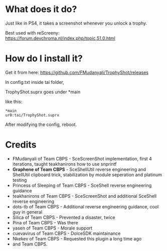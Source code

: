 # What does it do?

Just like in PS4, it takes a screenshot whenever you unlock a trophy.

Best used with reScreeny: https://forum.devchroma.nl/index.php/topic,51.0.html

# How do I install it?

Get it from here: https://github.com/FMudanyali/TrophyShot/releases

In config.txt inside tai folder,

TrophyShot.suprx goes under *main

like this:
```
*main
ur0:tai/TrophyShot.suprx
```
After modifying the config, reboot.

# Credits
- FMudanyali of Team CBPS - SceScreenShot implementation, first 4 iterations, taught teakhanirons how to use snprintf
- **Graphene of Team CBPS** - SceShellUtil reverse engineering and ShellUtil clipboard trick, stabilization by module seperation and platinum testing
- Princess of Sleeping of Team CBPS - SceShell reverse engineering guidance
- teakhanirons of Team CBPS - SceScreenShot and additional SceShell reverse engineering
- dots-tb of Team CBPS - Additional reverse engineering guidance, cool guy in general
- Silica of Team CBPS - Prevented a disaster, twice
- Pina of Team CBPS - Was there
- yasen of Team CBPS - Morale support
- cuevavirus of Team CBPS - DolceSDK maintainance
- Nkekev of Team CBPS - Requested this plugin a long time ago
- and Team CBPS.

